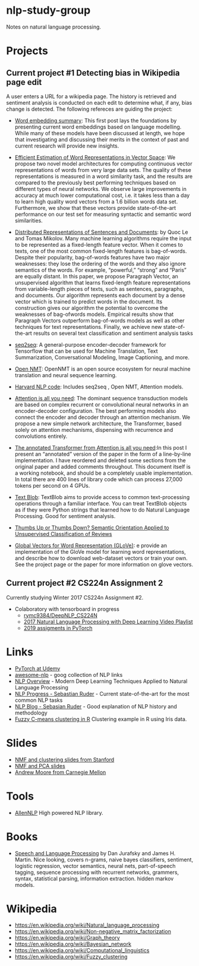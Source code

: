 # nlp-study-group
Notes on natural language processing.

# Projects

## Current project #1 Detecting bias in Wikipedia page edit

A user enters a URL for a wikipedia page. The history is retrieved and sentiment analysis is conducted on each edit to determine what, if any, bias change is detected. The following refereces are guiding the project:

- [Word embedding summary](http://ruder.io/word-embeddings-1/): This first post lays the foundations by presenting current word embeddings based on language modelling. While many of these models have been discussed at length, we hope that investigating and discussing their merits in the context of past and current research will provide new insights.

- [Efficient Estimation of Word Representations in Vector Space](https://arxiv.org/abs/1301.3781): We propose two novel model architectures for computing continuous vector representations of words from very large data sets. The quality of these representations is measured in a word similarity task, and the results are compared to the previously best performing techniques based on different types of neural networks. We observe large improvements in accuracy at much lower computational cost, i.e. it takes less than a day to learn high quality word vectors from a 1.6 billion words data set. Furthermore, we show that these vectors provide state-of-the-art performance on our test set for measuring syntactic and semantic word similarities.

- [Distributed Representations of Sentences and Documents](https://cs.stanford.edu/~quocle/paragraph_vector.pdf): by Quoc Le and Tomas Mikolov. Many machine learning algorithms require the
input to be represented as a fixed-length feature
vector. When it comes to texts, one of the most
common fixed-length features is bag-of-words.
Despite their popularity, bag-of-words features
have two major weaknesses: they lose the ordering
of the words and they also ignore semantics
of the words. For example, “powerful,” “strong”
and “Paris” are equally distant. In this paper, we
propose Paragraph Vector, an unsupervised algorithm
that learns fixed-length feature representations
from variable-length pieces of texts, such as
sentences, paragraphs, and documents. Our algorithm
represents each document by a dense vector
which is trained to predict words in the document.
Its construction gives our algorithm the
potential to overcome the weaknesses of bag-ofwords
models. Empirical results show that Paragraph
Vectors outperform bag-of-words models
as well as other techniques for text representations.
Finally, we achieve new state-of-the-art results
on several text classification and sentiment
analysis tasks

- [seq2seq](https://github.com/google/seq2seq): A general-purpose encoder-decoder framework for Tensorflow that can be used for Machine Translation, Text Summarization, Conversational Modeling, Image Captioning, and more.

- [Open NMT](http://opennmt.net/): OpenNMT is an open source ecosystem for neural machine translation and neural sequence learning.

- [Harvard NLP code](http://nlp.seas.harvard.edu/code/): Includes seq2seq , Open NMT, Attention models.

- [Attention is all you need](https://arxiv.org/abs/1706.03762): The dominant sequence transduction models are based on complex recurrent or convolutional neural networks in an encoder-decoder configuration. The best performing models also connect the encoder and decoder through an attention mechanism. We propose a new simple network architecture, the Transformer, based solely on attention mechanisms, dispensing with recurrence and convolutions entirely.

- [The annotated Transformer from Attention is all you need](http://nlp.seas.harvard.edu/2018/04/03/attention.html):In this post I present an “annotated” version of the paper in the form of a line-by-line implementation. I have reordered and deleted some sections from the original paper and added comments throughout. This document itself is a working notebook, and should be a completely usable implementation. In total there are 400 lines of library code which can process 27,000 tokens per second on 4 GPUs.

- [Text Blob](https://textblob.readthedocs.io/en/dev/quickstart.html): TextBlob aims to provide access to common text-processing operations through a familiar interface. You can treat TextBlob objects as if they were Python strings that learned how to do Natural Language Processing. Good for sentiment analysis.

- [Thumbs Up or Thumbs Down? Semantic Orientation Applied to Unsupervised Classification of Reviews](https://nrc-publications.canada.ca/nparc/eng/view/object/?id=4bb7a0c8-9d9b-4ded-bcf6-fdf64ee28ccc)

- [Global Vectors for Word Representation (GLoVe)](https://github.com/stanfordnlp/GloVe): e provide an implementation of the GloVe model for learning word representations, and describe how to download web-dataset vectors or train your own. See the project page or the paper for more information on glove vectors.

## Current project #2 CS224n Assignment 2 
Currently studying Winter 2017 CS224n Assignment #2.
 - Colaboratory with tensorboard in progress
   - [rymc9384/DeepNLP_CS224N](https://github.com/rymc9384/DeepNLP_CS224N)
   - [2017 Natural Language Processing with Deep Learning Video Playlist](https://www.youtube.com/playlist?list=PL3FW7Lu3i5Jsnh1rnUwq_TcylNr7EkRe6)
   - [2019 assigments in PyTorch](http://web.stanford.edu/class/cs224n/index.html#coursework)

# Links
- [PyTorch at Udemy](https://github.com/udacity/deep-learning-v2-pytorch)
- [awesome-nlp](https://github.com/keon/awesome-nlp) - goog collection of NLP links
- [NLP Overview](https://nlpoverview.com/) - Modern Deep Learning Techniques Applied to Natural Language Processing 
- [NLP Progress - Sebastian Ruder](https://nlpprogress.com/) - Current state-of-the-art for the most common NLP tasks
- [NLP Blog - Sebasian Ruder](http://ruder.io/word-embeddings-1/) - Good explanation of NLP history and methodology
- [Fuzzy C-means clustering in R](https://cran.r-project.org/web/packages/ppclust/vignettes/fcm.html) Clustering example in R using Iris data.

# Slides
- [NMF and clustering slides from Stanford](https://web.stanford.edu/group/mmds/slides2012/s-park.pdf)
- [NMF and PCA slides](http://ranger.uta.edu/~chqding/PCAtutorial/PCA-tutor3.pdf)
- [Andrew Moore from Carnegie Mellon](https://www.autonlab.org/tutorials)

# Tools
- [AllenNLP](https://allennlp.org/) High powered NLP library.

# Books
- [Speech and Language Processing](https://web.stanford.edu/~jurafsky/slp3/) by Dan Jurafsky and James H. Martin. Nice 
looking, covers n-grams, naive bayes classifiers, sentiment, logistic regression, vector semantics, neural nets,
part-of-speech tagging, sequence processing with recurrent networks, grammers, syntax, statistical parsing, information
extraction. hidden markov models.

# Wikipedia
- https://en.wikipedia.org/wiki/Natural_language_processing
- https://en.wikipedia.org/wiki/Non-negative_matrix_factorization
- https://en.wikipedia.org/wiki/Graph_theory
- https://en.wikipedia.org/wiki/Bayesian_network
- https://en.wikipedia.org/wiki/Computational_linguistics
- https://en.wikipedia.org/wiki/Fuzzy_clustering

